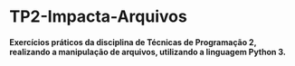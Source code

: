 # TP2-Impacta-Arquivos
#### Exercícios práticos da disciplina de Técnicas de Programação 2, realizando a manipulação de arquivos, utilizando a linguagem Python 3.
